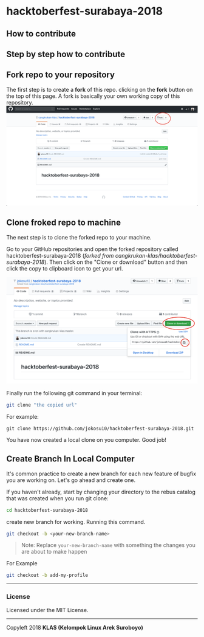 # hacktoberfest-surabaya-2018

## How to contribute

## Step by step how to contribute

## Fork repo to your repository

The first step is to create a **fork** of this repo. clicking on the **fork** button on the top of this page. A fork is basically your own working copy of this repository.
![Forking the repo](.github/fork.png)

## Clone froked repo to machine

The next step is to clone the forked repo to your machine.

Go to your GitHub repositories and open the forked repository called hacktoberfest-surabaya-2018 (_forked from cangkrukan-klas/hacktoberfest-surabaya-2018_). Then click on the "Clone or download" button and then click the copy to clipboard icon to get your url.

![Clone from forking repo](.github/clone.png)

Finally run the following git command in your terminal:

```sh
git clone "the copied url"
```

For example:

```
git clone https://github.com/jokosu10/hacktoberfest-surabaya-2018.git
```

You have now created a local clone on you computer. Good job!

## Create Branch In Local Computer

It's common practice to create a new branch for each new feature of bugfix you are working on. Let's go ahead and create one.

If you haven't already, start by changing your directory to the rebus catalog that was created when you run git clone:

```sh
cd hacktoberfest-surabaya-2018
```

create new branch for working. Running this command.

```sh
git checkout -b <your-new-branch-name>
```

> Note: Replace `your-new-branch-name` with something the changes you are about to make happen

For Example

```sh
git checkout -b add-my-profile
```

-----

### License

Licensed under the MIT License.

------

Copyleft 2018 **KLAS (Kelompok Linux Arek Suroboyo)**